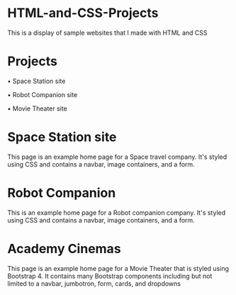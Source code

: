 # HTML-and-CSS-Projects
This is a display of sample websites that I made with HTML and CSS

# Projects

• Space Station site

• Robot Companion site

• Movie Theater site

# Space Station site
This page is an example home page for a Space travel company. It's styled using 
CSS and contains a navbar, image containers, and a form.

# Robot Companion
This is an example home page for a Robot companion company. It's styled using
CSS and contains a navbar, image containers, and a form.

# Academy Cinemas 
This page is an example home page for a Movie Theater that is styled using Bootstrap 4. 
It contains many Bootstrap components including but not limited to a navbar, jumbotron, form, cards, and dropdowns
